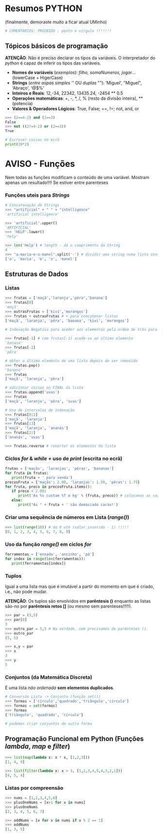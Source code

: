 # Resumos PYTHON 
(finalmente, demoraste muito a ficar atual UMinho)
```python
# COMENTÁRIOS: PROIBIDO ; ponto e vírgula !!!!!!!
```

## Tópicos básicos de programação

__ATENÇÃO__: Não é preciso declarar os tipos da variáveis. O interpretador do _python_ é capaz de inferir os tipos das variáveis.

- __Nomes de variáveis__ (_exemplos_): _filho, somaNumeros, jogar_… (lowerCase + HigerCase)
- __Strings__ (_entre aspas simples_ '' OU _duplas_ ""): ‘Miguel', "Miguel", ‘Abraço', '@$%'
- __Inteiros e Reais__: 12,-34, 22342, 13435.24, -2454 ** 0.5
- __Operações matemáticas__: +, -, *, /, % (resto da divisão inteira), ** (potencia)
- __Valores & Operadores Lógicos__: True, False;     ==, !=;      not, and, or

```python
>>> (2==4-2) and (2==3)
False
>>> not ((2!=4-2) or (2==3))
True
```

```python
# Escrever coisas no ecrã
print(10*2) 
```

# AVISO - Funções
Nem todas as funções modificam o conteúdo de uma variável. Mostram apenas um resultado!!!!
Se estiver entre parenteses 

### Funções uteis para _Strings_
```python
# Concatenação de Strings
>>> "artificial" + " " + "intelligence"
'artificial intelligence'

>>> 'artificial'.upper()
'ARTIFICIAL'
>>> 'HELP'.lower()
'help'

>>> len('Help') # length - dá o comprimento da String
4
>>> "a-maria-e-o-manel".split('-') # dividir uma string numa lista consoante o caracter recebido
['a', 'maria', 'e', 'o', 'manel']
```

## Estruturas de Dados

### Listas
```python
>>> frutas = ['maçã','laranja','pêra','banana']
>>> frutas[0]
'maçã'
>>> outrasFrutas = ['kivi','morangos']
>>> frutas + outrasFrutas # + para concatenar listas
['maçã', 'laranja', 'pêra', 'banana', 'kivi', 'morangos']

# Indexação Negativa para aceder aos elementos pela ordem de trás para a frente.
 
>>> frutas[-1] # com frutas[-1] acede-se ao último elemento
'banana'
>>> frutas[-2]
'pêra'

# obter o último elemento de uma lista depois de ser removido
>>> frutas.pop()
'banana'
>>> frutas
['maçã', 'laranja', 'pêra']

# adicionar coisas no FINAL da lista
>>> frutas.append('uvas')
>>> frutas
['maçã', 'laranja', 'pêra', 'uvas']

# Uso de intervalos de indexação
>>> frutas[0:2]
['maçã', 'laranja']
>>> frutas[:3]
['maçã', 'laranja', 'ananás']
>>> frutas[2:]
['ananás', 'uvas']

>>> frutas.reverse # reverter os elementos da lista

```

### Ciclos _for_ & _while_ + uso de _print_ (escrita no ecrã)

```python
frutas = ['maçãs', 'laranjas', 'pèras', 'bananas']
for fruta in frutas:
   print(fruta + ' para venda')
precosFruta = {'maçãs': 2.00, 'laranjas': 1.50, 'pêras': 1.75}
for fruta, preco in precosFruta.items():
   if preco < 2.00:
      print('As %s custam %f o kg' % (fruta, preco)) # colocamos as variáveis na forma % como na linguagem C
   else:
      print("As " + fruta + ' são demasiado caras!')
```


### Criar uma sequência de números em Lista (_range()_)
```python
>>> list(range(10)) # do 0 até (valor_inserido - 1) !!!!!
[0, 1, 2, 3, 4, 5, 6, 7, 8, 9]
```

### Uso da função _range()_ em ciclos _for_
```python
ferramentas = ['enxada', 'ancinho', 'pá']
for index in range(len(ferramentas)):
   print(ferramentas[index])
```

### Tuplos
Igual a uma lista mas que é imutável a partir do momento em que é criado, i.e., não pode mudar. 

__ATENÇÃO__: Os tuplos são envolvidos em __parêntesis ()__ enquanto as listas são-no por __parêntesis retos []__ (ou mesmo sem parenteses!!!!!).

```python
>>> par = (3,5)
>>> par[0]
3
>>> outro_par = 5,5 # Na verdade, nem precisamos de parênteses ().
>>> outro_par
(5, 5)

>>> x,y = par
>>> x
3
>>> y
5
```

### Conjuntos (da Matemática Discreta)
É uma lista _não ordenada_ __sem elementos duplicados__.

```python
# Conversão Lista -> Conjunto (função set())
>>> formas = ['círculo','quadrado','triângulo','círculo']
>>> formas = set(formas)
>>> formas
{'triângulo', 'quadrado', 'círculo'}

# podemos criar conjuntos de outra forma
```

## Programação Funcional em Python (Funções _lambda_, _map_ e _filter_)
```python
>>> list(map(lambda x: x * x, [1,2,3]))
[1, 4, 9]

>>> list(filter(lambda x: x > 3, [1,2,3,4,5,4,3,2,1]))
[4, 5, 4]
```

### Listas por compreensão
```python
>>> nums = [1,2,3,4,5,6]
>>> plusOneNums = [x+1 for x in nums]
>>> plusOneNums
[2, 3, 4, 5, 6, 7]

>>> oddNums = [x for x in nums if x % 2 == 1]
>>> oddNums
[1, 3, 5]
```
